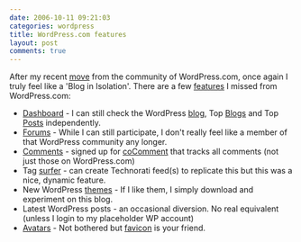 ```yaml
---
date: 2006-10-11 09:21:03
categories: wordpress
title: WordPress.com features
layout: post
comments: true
---
```

After my recent
[move](http://www.nbrightside.com/blog/2006/09/30/from-wordpresscom-to-wordpressorg/)
from the community of WordPress.com, once again I truly feel like a
'Blog in Isolation'. There are a few
[features](http://wordpress.com/features/) I missed from WordPress.com:

-   [Dashboard](http://wank.wordpress.com/2006/09/28/dashboard-wank/) -
    I can still check the WordPress [blog](http://wordpress.com/), Top
    [Blogs](http://botd.wordpress.com/?lang=en) and Top
    [Posts](http://botd.wordpress.com/top-posts/?lang=en) independently.
-   [Forums](http://wordpress.com/forums/) - While I can still
    participate, I don't really feel like a member of that WordPress
    community any longer.
-   [Comments](http://wordpress.com/blog/2006/08/14/my-comments/) -
    signed up for [coComment](http://www.cocomment.com/) that tracks all
    comments (not just those on WordPress.com)
-   Tag
    [surfer](http://wordpress.com/blog/2006/08/13/related-tag-surfer/) -
    can create Technorati feed(s) to replicate this but this was a nice,
    dynamic feature.
-   New WordPress
    [themes](http://wordpress.com/blog/2006/10/10/new-theme-k2/) - If I
    like them, I simply download and experiment on this blog.
-   Latest WordPress posts - an occasional diversion. No real equivalent
    (unless I login to my placeholder WP account)
- [Avatars](http://wordpress.com/blog/2006/08/30/new-feature-avatars/) - 
  Not bothered but [favicon](http://en.wikipedia.org/wiki/Favicon)
  is your friend.

